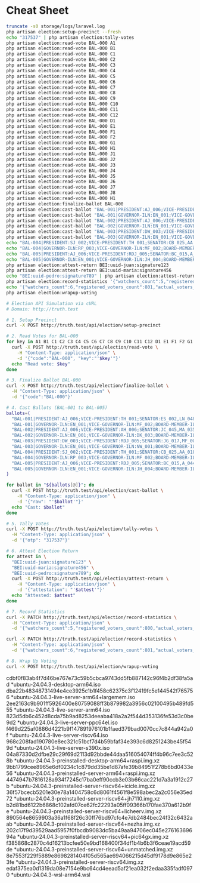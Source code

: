 # Cheat Sheet

```bash
truncate -s0 storage/logs/laravel.log
php artisan election:setup-precinct --fresh
echo "317537" | php artisan election:tally-votes
php artisan election:read-vote BAL-000 A1
php artisan election:read-vote BAL-000 B1
php artisan election:read-vote BAL-000 C1
php artisan election:read-vote BAL-000 C2
php artisan election:read-vote BAL-000 C3
php artisan election:read-vote BAL-000 C4
php artisan election:read-vote BAL-000 C5
php artisan election:read-vote BAL-000 C6
php artisan election:read-vote BAL-000 C7
php artisan election:read-vote BAL-000 C8
php artisan election:read-vote BAL-000 C9
php artisan election:read-vote BAL-000 C10
php artisan election:read-vote BAL-000 C11
php artisan election:read-vote BAL-000 C12
php artisan election:read-vote BAL-000 D1
php artisan election:read-vote BAL-000 E1
php artisan election:read-vote BAL-000 F1
php artisan election:read-vote BAL-000 F2
php artisan election:read-vote BAL-000 G1
php artisan election:read-vote BAL-000 H1
php artisan election:read-vote BAL-000 J1
php artisan election:read-vote BAL-000 J2
php artisan election:read-vote BAL-000 J3
php artisan election:read-vote BAL-000 J4
php artisan election:read-vote BAL-000 J5
php artisan election:read-vote BAL-000 J6
php artisan election:read-vote BAL-000 J7
php artisan election:read-vote BAL-000 J8
php artisan election:read-vote BAL-000 H1
php artisan election:finalize-ballot BAL-000
php artisan election:cast-ballot "BAL-001|PRESIDENT:AJ_006;VICE-PRESIDENT:TH_001;SENATOR:ES_002,LN_048,AA_018,GG_016,BC_015,MD_009,WS_007,MA_035,SB_006,FP_038,OS_028,MF_003;REPRESENTATIVE-PARTY-LIST:THE_MATRIX_008"
php artisan election:cast-ballot "BAL-001|GOVERNOR-ILN:EN_001;VICE-GOVERNOR-ILN:MF_002;BOARD-MEMBER-ILN:DP_004,BDT_005;REPRESENTATIVE-ILN-1:JF_001;MAYOR-ILN-CURRIMAO:EW_003;VICE-MAYOR-ILN-CURRIMAO:JKS_001;COUNCILOR-ILN-CURRIMAO:ER_001,SG_002,SR_003,MC_004,MS_005,CE_006,GMR_007,DO_008"
php artisan election:cast-ballot "BAL-002|PRESIDENT:AJ_006;VICE-PRESIDENT:AH_006;SENATOR:JC_045,MA_035,JM_027,BC_015,RG_029,FP_038,AA_018,JD_001,KR_011,OS_028,EB_022,A_044;REPRESENTATIVE-PARTY-LIST:TENET_040"
php artisan election:cast-ballot "BAL-002|GOVERNOR-ILN:EN_001;VICE-GOVERNOR-ILN:DK_003;BOARD-MEMBER-ILN:HB_002,RW_001;REPRESENTATIVE-ILN-1:DC_004;MAYOR-ILN-CURRIMAO:BC_001;VICE-MAYOR-ILN-CURRIMAO:JL_002;COUNCILOR-ILN-CURRIMAO:ER_001,SG_002,SR_003,MC_004,MS_005,CE_006,GMR_007,DO_008"
php artisan election:cast-ballot "BAL-003|PRESIDENT:DW_003;VICE-PRESIDENT:RDJ_005;SENATOR:JG_017,MF_003,TH_047,SH_030,MA_035,JR_008,CB_025,SB_006,EG_036,DC_019,RM_040,RM_024;REPRESENTATIVE-PARTY-LIST:LUCA_148"
php artisan election:cast-ballot "BAL-003|GOVERNOR-ILN:EN_001;VICE-GOVERNOR-ILN:NW_001;BOARD-MEMBER-ILN:RW_001,DJ_006;REPRESENTATIVE-ILN-1:RW_002;MAYOR-ILN-CURRIMAO:LJ_002;VICE-MAYOR-ILN-CURRIMAO:JKS_001;COUNCILOR-ILN-CURRIMAO:ER_001,SG_002,SR_003,MC_004,MS_005,CE_006,GMR_007,DO_008"
echo "BAL-004|PRESIDENT:SJ_002;VICE-PRESIDENT:TH_001;SENATOR:CB_025,AA_018,SH_030,ATJ_041,RM_024,KR_011,AG_046,CE_023,ZS_014,BC_049,CB_005,PP_039;REPRESENTATIVE-PARTY-LIST:THE_MARTIAN_044" | php artisan election:cast
echo "BAL-004|GOVERNOR-ILN:RP_003;VICE-GOVERNOR-ILN:MF_002;BOARD-MEMBER-ILN:RW_003,DP_004;REPRESENTATIVE-ILN-1:DC_004;MAYOR-ILN-CURRIMAO:LJ_002;VICE-MAYOR-ILN-CURRIMAO:JF_003;COUNCILOR-ILN-CURRIMAO:ER_001,SG_002,SR_003,MC_004,MS_005,CE_006,GMR_007,DO_008" | php artisan election:cast
echo "BAL-005|PRESIDENT:AJ_006;VICE-PRESIDENT:RDJ_005;SENATOR:BC_015,A_044,MR_021,JL_004,HM_050,MF_003,LN_048,TS_026,AA_018,CB_005,ZS_014,TC_037;REPRESENTATIVE-PARTY-LIST:THE_GREEN_MILE_081" | php artisan election:cast
echo "BAL-005|GOVERNOR-ILN:EN_001;VICE-GOVERNOR-ILN:JH_004;BOARD-MEMBER-ILN:AD_007,DJ_006;REPRESENTATIVE-ILN-1:DC_004;MAYOR-ILN-CURRIMAO:BC_001;VICE-MAYOR-ILN-CURRIMAO:JL_002;COUNCILOR-ILN-CURRIMAO:ER_001,SG_002,SR_003,MC_004,MS_005,CE_006,GMR_007,DO_008" | php artisan election:cast
php artisan election:attest-return BEI:uuid-juan:signature123
php artisan election:attest-return BEI:uuid-maria:signature456
echo "BEI:uuid-pedro:signature789" | php artisan election:attest-return
php artisan election:record-statistics '{"watchers_count":5,"registered_voters_count":800,"actual_voters_count":700,"ballots_in_box_count":695,"unused_ballots_count":105}'
echo '{"watchers_count":6,"registered_voters_count":801,"actual_voters_count":701,"ballots_in_box_count":696,"unused_ballots_count":106}' | php artisan election:record-statistics
php artisan election:wrapup-voting
```
```bash
# Election API Simulation via cURL
# Domain: http://truth.test

# 1. Setup Precinct
curl -X POST http://truth.test/api/election/setup-precinct 

# 2. Read Votes for BAL-000
for key in A1 B1 C1 C2 C3 C4 C5 C6 C7 C8 C9 C10 C11 C12 D1 E1 F1 F2 G1 H1 J1 J2 J3 J4 J5 J6 J7 J8 H1; do
  curl -X POST http://truth.test/api/election/read-vote \
    -H "Content-Type: application/json" \
    -d '{"code":"BAL-000", "key":"'$key'"}'
  echo "Read vote: $key"
done

# 3. Finalize Ballot BAL-000
curl -X POST http://truth.test/api/election/finalize-ballot \
  -H "Content-Type: application/json" \
  -d '{"code":"BAL-000"}'

# 4. Cast Ballots (BAL-001 to BAL-005)
ballots=(
  "BAL-001|PRESIDENT:AJ_006;VICE-PRESIDENT:TH_001;SENATOR:ES_002,LN_048,AA_018,GG_016,BC_015,MD_009,WS_007,MA_035,SB_006,FP_038,OS_028,MF_003;REPRESENTATIVE-PARTY-LIST:THE_MATRIX_008"
  "BAL-001|GOVERNOR-ILN:EN_001;VICE-GOVERNOR-ILN:MF_002;BOARD-MEMBER-ILN:DP_004,BDT_005;REPRESENTATIVE-ILN-1:JF_001;MAYOR-ILN-CURRIMAO:EW_003;VICE-MAYOR-ILN-CURRIMAO:JKS_001;COUNCILOR-ILN-CURRIMAO:ER_001,SG_002,SR_003,MC_004,MS_005,CE_006,GMR_007,DO_008"
  "BAL-002|PRESIDENT:AJ_006;VICE-PRESIDENT:AH_006;SENATOR:JC_045,MA_035,JM_027,BC_015,RG_029,FP_038,AA_018,JD_001,KR_011,OS_028,EB_022,A_044;REPRESENTATIVE-PARTY-LIST:TENET_040"
  "BAL-002|GOVERNOR-ILN:EN_001;VICE-GOVERNOR-ILN:DK_003;BOARD-MEMBER-ILN:HB_002,RW_001;REPRESENTATIVE-ILN-1:DC_004;MAYOR-ILN-CURRIMAO:BC_001;VICE-MAYOR-ILN-CURRIMAO:JL_002;COUNCILOR-ILN-CURRIMAO:ER_001,SG_002,SR_003,MC_004,MS_005,CE_006,GMR_007,DO_008"
  "BAL-003|PRESIDENT:DW_003;VICE-PRESIDENT:RDJ_005;SENATOR:JG_017,MF_003,TH_047,SH_030,MA_035,JR_008,CB_025,SB_006,EG_036,DC_019,RM_040,RM_024;REPRESENTATIVE-PARTY-LIST:LUCA_148"
  "BAL-003|GOVERNOR-ILN:EN_001;VICE-GOVERNOR-ILN:NW_001;BOARD-MEMBER-ILN:RW_001,DJ_006;REPRESENTATIVE-ILN-1:RW_002;MAYOR-ILN-CURRIMAO:LJ_002;VICE-MAYOR-ILN-CURRIMAO:JKS_001;COUNCILOR-ILN-CURRIMAO:ER_001,SG_002,SR_003,MC_004,MS_005,CE_006,GMR_007,DO_008"
  "BAL-004|PRESIDENT:SJ_002;VICE-PRESIDENT:TH_001;SENATOR:CB_025,AA_018,SH_030,ATJ_041,RM_024,KR_011,AG_046,CE_023,ZS_014,BC_049,CB_005,PP_039;REPRESENTATIVE-PARTY-LIST:THE_MARTIAN_044"
  "BAL-004|GOVERNOR-ILN:RP_003;VICE-GOVERNOR-ILN:MF_002;BOARD-MEMBER-ILN:RW_003,DP_004;REPRESENTATIVE-ILN-1:DC_004;MAYOR-ILN-CURRIMAO:LJ_002;VICE-MAYOR-ILN-CURRIMAO:JF_003;COUNCILOR-ILN-CURRIMAO:ER_001,SG_002,SR_003,MC_004,MS_005,CE_006,GMR_007,DO_008"
  "BAL-005|PRESIDENT:AJ_006;VICE-PRESIDENT:RDJ_005;SENATOR:BC_015,A_044,MR_021,JL_004,HM_050,MF_003,LN_048,TS_026,AA_018,CB_005,ZS_014,TC_037;REPRESENTATIVE-PARTY-LIST:THE_GREEN_MILE_081"
  "BAL-005|GOVERNOR-ILN:EN_001;VICE-GOVERNOR-ILN:JH_004;BOARD-MEMBER-ILN:AD_007,DJ_006;REPRESENTATIVE-ILN-1:DC_004;MAYOR-ILN-CURRIMAO:BC_001;VICE-MAYOR-ILN-CURRIMAO:JL_002;COUNCILOR-ILN-CURRIMAO:ER_001,SG_002,SR_003,MC_004,MS_005,CE_006,GMR_007,DO_008"
)

for ballot in "${ballots[@]}"; do
  curl -X POST http://truth.test/api/election/cast-ballot \
    -H "Content-Type: application/json" \
    -d '{"raw": "'$ballot'"}'
  echo "Cast: $ballot"
done

# 5. Tally Votes
curl -X POST http://truth.test/api/election/tally-votes \
  -H "Content-Type: application/json" \
  -d '{"otp": "317537"}'

# 6. Attest Election Return
for attest in \
  "BEI:uuid-juan:signature123" \
  "BEI:uuid-maria:signature456" \
  "BEI:uuid-pedro:signature789"; do
  curl -X POST http://truth.test/api/election/attest-return \
    -H "Content-Type: application/json" \
    -d '{"attestation": "'$attest'"}'
  echo "Attested: $attest"
done

# 7. Record Statistics
curl -X PATCH http://truth.test/api/election/record-statistics \
  -H "Content-Type: application/json" \
  -d '{"watchers_count":5,"registered_voters_count":800,"actual_voters_count":700,"ballots_in_box_count":695,"unused_ballots_count":105}'

curl -X PATCH http://truth.test/api/election/record-statistics \
  -H "Content-Type: application/json" \
  -d '{"watchers_count":6,"registered_voters_count":801,"actual_voters_count":701,"ballots_in_box_count":696,"unused_ballots_count":106}'

# 8. Wrap Up Voting
curl -X POST http://truth.test/api/election/wrapup-voting
```
cdbf0f83ab4f7d46be767e73c59b5cbca9743dd5fb887142c96f4b2df38fa5ad *ubuntu-24.04.3-desktop-arm64.iso
dba22b48348731494e4ce3925c1b1f458c62375c3f12419fc5e144542f765756 *ubuntu-24.04.3-live-server-arm64+largemem.iso
2ee2163c9b901ff5926400e80759088ff3b879982a3956c02100495b489fd555 *ubuntu-24.04.3-live-server-arm64.iso
823d5db6c452d8cda75b9ad8253deeaba418a2a2f544d353136fe53d3c0be9d2 *ubuntu-24.04.3-live-server-ppc64el.iso
f469d225af0886d4221b9f147891976101b1faed379bad0070cc7c844a942a0f *ubuntu-24.04.3-live-server-riscv64.iso
968c208fad190780e8ec321c51bcf7d4b59bfaf34e393c6d8251243be45f549d *ubuntu-24.04.3-live-server-s390x.iso
04a87330d2dfbe29c29f69d2113d92bbde44daa516054074ff4b96c7ee3c528b *ubuntu-24.04.3-preinstalled-desktop-arm64+raspi.img.xz
9bb1799cee8965e6df0234c1c879dd35be1d87afe39b84951f278b6bd0433e56 *ubuntu-24.04.3-preinstalled-server-arm64+raspi.img.xz
4474947b7816128a934f7245c17ba0eff90ccb3e03b66cac221d7a3a1912c27b *ubuntu-24.04.3-preinstalled-server-riscv64+icicle.img.xz
36f57bcecb5201e30e78a1404758c6d8061f4561f8e598abec2a2c056e35ed72 *ubuntu-24.04.3-preinstalled-server-riscv64+jh7110.img.xz
b2d81bd6122b6868c102afd07ce62fc22293a05ff09366b170fae370a612b9fe *ubuntu-24.04.3-preinstalled-server-riscv64+licheerv.img.xz
890564e8659903a36a1f68f26c30ff76bd97cfc4e7db2484bec24f32c6432aab *ubuntu-24.04.3-preinstalled-server-riscv64+nezha.img.xz
202c17f9d39529aad5957f0fbcdb9083dc5ba49aa94706ec045e27616369694a *ubuntu-24.04.3-preinstalled-server-riscv64+pic64gx.img.xz
f385868c2870c4d16213bcfee50e9bd168400f34df1b4b6b3f6ceae19acd59de *ubuntu-24.04.3-preinstalled-server-riscv64+unmatched.img.xz
8e7553f229f5889e8698281404f05d565ae694066215d45df9178d9e865e23fe *ubuntu-24.04.3-preinstalled-server-riscv64.img.xz
edaf375ea0d1319da08e7154e9bc64cd4eead5af21ea032f2edaa335fadf0970 *ubuntu-24.04.3-wsl-arm64.wsl
